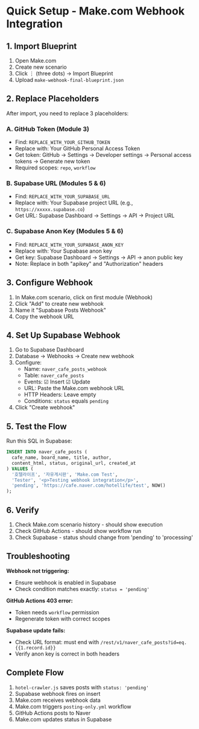 # Quick Setup - Make.com Webhook Integration

## 1. Import Blueprint

1. Open Make.com
2. Create new scenario
3. Click ⋮ (three dots) → Import Blueprint
4. Upload `make-webhook-final-blueprint.json`

## 2. Replace Placeholders

After import, you need to replace 3 placeholders:

### A. GitHub Token (Module 3)
- Find: `REPLACE_WITH_YOUR_GITHUB_TOKEN`
- Replace with: Your GitHub Personal Access Token
- Get token: GitHub → Settings → Developer settings → Personal access tokens → Generate new token
- Required scopes: `repo`, `workflow`

### B. Supabase URL (Modules 5 & 6)
- Find: `REPLACE_WITH_YOUR_SUPABASE_URL`
- Replace with: Your Supabase project URL (e.g., `https://xxxxx.supabase.co`)
- Get URL: Supabase Dashboard → Settings → API → Project URL

### C. Supabase Anon Key (Modules 5 & 6)
- Find: `REPLACE_WITH_YOUR_SUPABASE_ANON_KEY`
- Replace with: Your Supabase anon key
- Get key: Supabase Dashboard → Settings → API → anon public key
- Note: Replace in both "apikey" and "Authorization" headers

## 3. Configure Webhook

1. In Make.com scenario, click on first module (Webhook)
2. Click "Add" to create new webhook
3. Name it "Supabase Posts Webhook"
4. Copy the webhook URL

## 4. Set Up Supabase Webhook

1. Go to Supabase Dashboard
2. Database → Webhooks → Create new webhook
3. Configure:
   - Name: `naver_cafe_posts_webhook`
   - Table: `naver_cafe_posts`
   - Events: ☑ Insert ☑ Update
   - URL: Paste the Make.com webhook URL
   - HTTP Headers: Leave empty
   - Conditions: `status` equals `pending`
4. Click "Create webhook"

## 5. Test the Flow

Run this SQL in Supabase:

```sql
INSERT INTO naver_cafe_posts (
  cafe_name, board_name, title, author, 
  content_html, status, original_url, created_at
) VALUES (
  '호텔라이프', '자유게시판', 'Make.com Test', 
  'Tester', '<p>Testing webhook integration</p>', 
  'pending', 'https://cafe.naver.com/hotellife/test', NOW()
);
```

## 6. Verify

1. Check Make.com scenario history - should show execution
2. Check GitHub Actions - should show workflow run
3. Check Supabase - status should change from 'pending' to 'processing'

## Troubleshooting

**Webhook not triggering:**
- Ensure webhook is enabled in Supabase
- Check condition matches exactly: `status = 'pending'`

**GitHub Actions 403 error:**
- Token needs `workflow` permission
- Regenerate token with correct scopes

**Supabase update fails:**
- Check URL format: must end with `/rest/v1/naver_cafe_posts?id=eq.{{1.record.id}}`
- Verify anon key is correct in both headers

## Complete Flow

1. `hotel-crawler.js` saves posts with `status: 'pending'`
2. Supabase webhook fires on insert
3. Make.com receives webhook data
4. Make.com triggers `posting-only.yml` workflow
5. GitHub Actions posts to Naver
6. Make.com updates status in Supabase